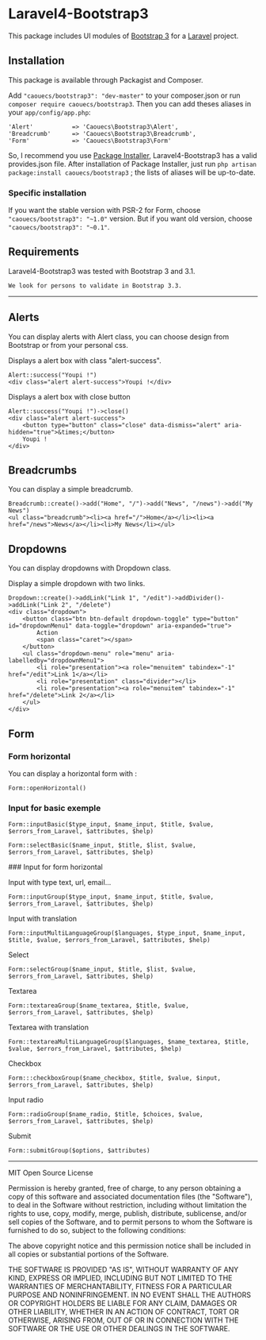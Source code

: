 # Laravel4-Bootstrap3

This package includes UI modules of [Bootstrap 3](http://www.getbootstrap.com) for a [Laravel](http://www.laravel.com) project.


## Installation

This package is available through Packagist and Composer.

Add `"caouecs/bootstrap3": "dev-master"` to your composer.json or run `composer require caouecs/bootstrap3`. Then you can add theses aliases in your `app/config/app.php`:

    'Alert'           => 'Caouecs\Bootstrap3\Alert',
    'Breadcrumb'      => 'Caouecs\Bootstrap3\Breadcrumb',
    'Form'            => 'Caouecs\Bootstrap3\Form'

So, I recommend you use [Package Installer](https://github.com/rtablada/package-installer), Laravel4-Bootstrap3 has a valid provides.json file. After installation of Package Installer, just run `php artisan package:install caouecs/bootstrap3` ; the lists of aliases will be up-to-date.

### Specific installation

If you want the stable version with PSR-2 for Form, choose `"caouecs/bootstrap3": "~1.0"` version. But if you want old version, choose `"caouecs/bootstrap3": "~0.1"`.

## Requirements

Laravel4-Bootstrap3 was tested with Bootstrap 3 and 3.1.

    We look for persons to validate in Bootstrap 3.3.

---

## Alerts

You can display alerts with Alert class, you can choose design from Bootstrap or from your personal css.

Displays a alert box with class "alert-success".

    Alert::success("Youpi !")
    <div class="alert alert-success">Youpi !</div>

Displays a alert box with close button

    Alert::success("Youpi !")->close()
    <div class="alert alert-success">
        <button type="button" class="close" data-dismiss="alert" aria-hidden="true">&times;</button>
        Youpi !
    </div>

## Breadcrumbs

You can display a simple breadcrumb.

    Breadcrumb::create()->add("Home", "/")->add("News", "/news")->add("My News")
    <ul class="breadcrumb"><li><a href="/">Home</a></li><li><a href="/news">News</a></li><li>My News</li></ul>

## Dropdowns

You can display dropdowns with Dropdown class.

Display a simple dropdown with two links.

    Dropdown::create()->addLink("Link 1", "/edit")->addDivider()->addLink("Link 2", "/delete")
    <div class="dropdown">
        <button class="btn btn-default dropdown-toggle" type="button" id="dropdownMenu1" data-toggle="dropdown" aria-expanded="true">
            Action
            <span class="caret"></span>
        </button>
        <ul class="dropdown-menu" role="menu" aria-labelledby="dropdownMenu1">
            <li role="presentation"><a role="menuitem" tabindex="-1" href="/edit">Link 1</a></li>
            <li role="presentation" class="divider"></li>
            <li role="presentation"><a role="menuitem" tabindex="-1" href="/delete">Link 2</a></li>
        </ul>
    </div>


## Form

### Form horizontal

You can display a horizontal form with :

    Form::openHorizontal()

### Input for basic exemple

    Form::inputBasic($type_input, $name_input, $title, $value, $errors_from_Laravel, $attributes, $help)

    Form::selectBasic($name_input, $title, $list, $value, $errors_from_Laravel, $attributes, $help)

### Input for form horizontal

Input with type text, url, email...

    Form::inputGroup($type_input, $name_input, $title, $value, $errors_from_Laravel, $attributes, $help)

Input with translation

    Form::inputMultiLanguageGroup($languages, $type_input, $name_input, $title, $value, $errors_from_Laravel, $attributes, $help)

Select

    Form::selectGroup($name_input, $title, $list, $value, $errors_from_Laravel, $attributes, $help)

Textarea

    Form::textareaGroup($name_textarea, $title, $value, $errors_from_Laravel, $attributes, $help)

Textarea with translation

    Form::textareaMultiLanguageGroup($languages, $name_textarea, $title, $value, $errors_from_Laravel, $attributes, $help)

Checkbox

    Form:::checkboxGroup($name_checkbox, $title, $value, $input, $errors_from_Laravel, $attributes, $help)

Input radio

    Form::radioGroup($name_radio, $title, $choices, $value, $errors_from_Laravel, $attributes, $help)

Submit

    Form::submitGroup($options, $attributes)

---

MIT Open Source License

Permission is hereby granted, free of charge, to any person obtaining a copy of this software and associated documentation files (the "Software"), to deal in the Software without restriction, including without limitation the rights to use, copy, modify, merge, publish, distribute, sublicense, and/or sell copies of the Software, and to permit persons to whom the Software is furnished to do so, subject to the following conditions:

The above copyright notice and this permission notice shall be included in all copies or substantial portions of the Software.

THE SOFTWARE IS PROVIDED "AS IS", WITHOUT WARRANTY OF ANY KIND, EXPRESS OR IMPLIED, INCLUDING BUT NOT LIMITED TO THE WARRANTIES OF MERCHANTABILITY, FITNESS FOR A PARTICULAR PURPOSE AND NONINFRINGEMENT. IN NO EVENT SHALL THE AUTHORS OR COPYRIGHT HOLDERS BE LIABLE FOR ANY CLAIM, DAMAGES OR OTHER LIABILITY, WHETHER IN AN ACTION OF CONTRACT, TORT OR OTHERWISE, ARISING FROM, OUT OF OR IN CONNECTION WITH THE SOFTWARE OR THE USE OR OTHER DEALINGS IN THE SOFTWARE.
